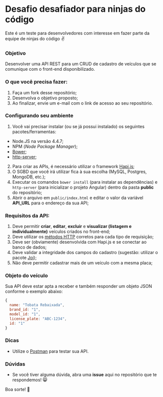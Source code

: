 # Desafio desafiador para ninjas do código
Este é um teste para desenvolvedores com interesse em fazer parte da equipe de ninjas do código :v:
### Objetivo
Desenvolver uma API REST para um CRUD de cadastro de veículos que se comunique com o front-end disponibilizado.
### O que você precisa fazer:
1. Faça um fork desse repositório;
2. Desenvolva o objetivo proposto;
3. Ao finalizar, envie um e-mail com o link de acesso ao seu repositório.

### Configurando seu ambiente
1. Você vai precisar instalar (ou se já possui instalado) os seguintes pacotes/ferramentas:
  - Node.JS na versão 4.4.7;
  - NPM (_Node Package Manager_);
  - [Bower](https://bower.io/);
  - [http-server](https://www.npmjs.com/package/http-server); 
2. Para criar as APIs, é necessário utilizar o framework [Hapi.js](http://hapijs.com/);
3. O SGBD que você irá utilizar fica à sua escolha (MySQL, Postgres, MongoDB, etc.);
4. Executar os comandos `bower install` (para instalar as dependências) e `http-server` (para inicializar o projeto Angular) dentro da pasta __public__ do repositório;
5. Abrir o arquivo em `public/index.html` e editar o valor da variável __API_URL__ para o endereço da sua API;

### Requisitos da API:

1. Deve permitir __criar__, __editar__, __excluir__ e __visualizar (listagem e individualmente)__ veículos criados no front-end;
2. Deve utilizar os [métodos HTTP](http://gabsferreira.com/os-metodos-http-e-a-diferenca-entre-eles/) corretos para cada tipo de requisição;
3. Deve ser (obviamente) desenvolvida com Hapi.js e se conectar ao banco de dados;
4. Deve validar a integridade dos campos do cadastro (sugestão: utilizar o pacote [Joi](https://github.com/hapijs/joi));
5. Não deve permitir cadastrar mais de um veículo com a mesma placa;

### Objeto do veículo
Sua API deve estar apta a receber e também responder um objeto JSON conforme o exemplo abaixo:
```js
{
  name: "Tobata Rebaixada",
  brand_id: "1",
  model_id: "1",
  license_plate: "ABC-1234",
  id: "1"
}
```

### Dicas

- Utilize o [Postman](https://www.getpostman.com/) para testar sua API.

### Dúvidas

- Se você tiver alguma dúvida, abra uma __issue__ aqui no repositório que te respondemos! :smile_cat:
 
Boa sorte! :new_moon_with_face:

